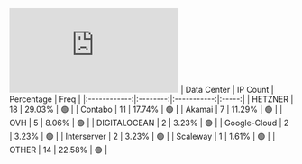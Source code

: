 ![Diagramm](https://github.com/obajay/StateSync-snapshots/blob/main/Projects/Desmos/1/README.md)
| Data Center | IP Count | Percentage | Freq |
|:------------:|:--------:|:-----------:|:-----:|
| HETZNER | 18 | 29.03% | 🟢 |
| Contabo | 11 | 17.74% | 🟢 |
| Akamai | 7 | 11.29% | 🟢 |
| OVH | 5 | 8.06% | 🟢 |
| DIGITALOCEAN | 2 | 3.23% | 🟢 |
| Google-Cloud | 2 | 3.23% | 🟢 |
| Interserver | 2 | 3.23% | 🟢 |
| Scaleway | 1 | 1.61% | 🟢 |
| OTHER | 14 | 22.58% | 🟢 |